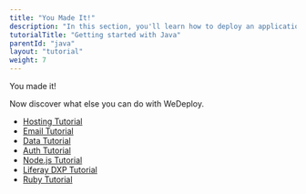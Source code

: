 ```yaml
---
title: "You Made It!"
description: "In this section, you'll learn how to deploy an application using WeDeploy Java."
tutorialTitle: "Getting started with Java"
parentId: "java"
layout: "tutorial"
weight: 7
---
```


<div class="notfound">
	<div class="notfound-icon">
		<span class="icon-16-thumb-up"></span>
	</div>
	<p class="notfound-text">You made it!</p>
	<p>Now discover what else you can do with WeDeploy.</p>
	<ul class="checklist">
		<li><a href="/tutorials/hosting/get-started.html">Hosting Tutorial</a></li>
		<li><a href="/tutorials/email-web/get-started.html">Email Tutorial</a></li>
		<li><a href="/tutorials/data-web/get-started.html">Data Tutorial</a></li>
		<li><a href="/tutorials/auth-web/get-started.html">Auth Tutorial</a></li>
		<li><a href="/tutorials/nodejs/get-started.html">Node.js Tutorial</a></li>
		<li><a href="/tutorials/liferay-dxp/get-started.html">Liferay DXP Tutorial</a></li>
		<li><a href="/tutorials/ruby/get-started.html">Ruby Tutorial</a></li>
	</ul>
</div>
